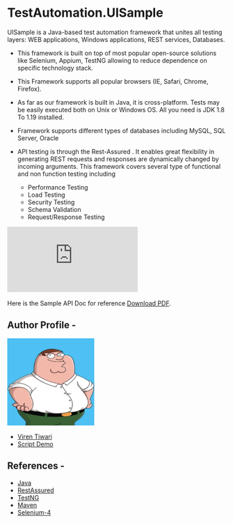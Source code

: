 # TestAutomation.UISample

UISample is a Java-based test automation framework that unites all testing layers: WEB applications, Windows applications, REST services, Databases.

* This framework is built on top of most popular open-source solutions like Selenium, Appium, TestNG allowing to reduce dependence on specific technology stack.

* This Framework supports all popular browsers (IE, Safari, Chrome, Firefox).

* As far as our framework is built in Java, it is cross-platform. Tests may be easily executed both on Unix or Windows OS. All you need is JDK 1.8 To 1.19 installed.

* Framework supports different types of databases including MySQL, SQL Server, Oracle 

* API testing is through the Rest-Assured . It enables great flexibility in generating REST requests and responses are dynamically changed by incoming arguments. This framework covers several type of functional and non function testing including 
  * Performance Testing
  * Load Testing
  * Security Testing 
  * Schema Validation 
  * Request/Response Testing 

<object data="https://github.com/codeMightyNotFound404/TestAutomation.UISample/blob/main/src/test/resource/APIDoc/Document%2012.pdf" type="application/pdf" width="700px" height="700px">
    <embed src="https://github.com/codeMightyNotFound404/TestAutomation.UISample/blob/main/src/test/resource/APIDoc/Document%2012.pdf">
        <p>Here is the Sample API Doc for reference <a href="https://github.com/codeMightyNotFound404/TestAutomation.UISample/blob/main/src/test/resource/APIDoc/Document%2012.pdf">Download PDF</a>.</p>
    </embed>
</object>


## Author Profile - 
<img src="https://github.com/codeMightyNotFound404/TestAutomation.UISample/blob/main/SupportDoc/peter.png" width="200" height="200"/>

* [Viren Tiwari](https://www.linkedin.com/in/viren-tiwari-734b9b85/)
* [Script Demo](https://github.com/codeMightyNotFound404/TestAutomation.UISample/blob/main/src/test/java/driverScripts/sample/UISample.java)


## References - 
* [Java](https://docs.oracle.com/javase/8/docs/)
* [RestAssured](https://www.javadoc.io/doc/io.rest-assured/rest-assured/latest/io/restassured/RestAssured.html)
* [TestNG](https://testng.org/doc/documentation-main.html)
* [Maven](https://maven.apache.org/guides/)
* [Selenium-4](https://www.selenium.dev/selenium/docs/api/py/api.html)
